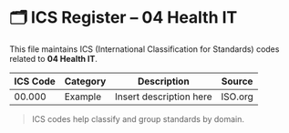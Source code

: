 # 🗂 ICS Register – 04 Health IT

This file maintains ICS (International Classification for Standards) codes related to **04 Health IT**.

| ICS Code | Category | Description | Source |
|----------|----------|-------------|--------|
| 00.000   | Example  | Insert description here | ISO.org |

> ICS codes help classify and group standards by domain.
